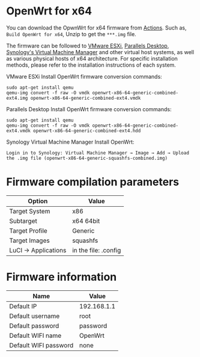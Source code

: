 # OpenWrt for x64

You can download the OpwnWrt for x64 firmware from [Actions](https://github.com/ophub/op/actions). Such as, ` Build OpenWrt for x64 `, Unzip to get the `***.img` file.


The firmware can be followed to [VMware ESXi](https://www.vmware.com/products/esxi-and-esx.html), [Parallels Desktop](http://www.parallels.cn/products/desktop/), [Synology's Virtual Machine Manager](https://www.synology.cn/en-global/dsm/feature/virtual_machine_manager) and other virtual host systems, as well as various physical hosts of x64 architecture. For specific installation methods, please refer to the installation instructions of each system.

VMware ESXi Install OpenWrt firmware conversion commands:
```shell script
sudo apt-get install qemu
qemu-img convert -f raw -O vmdk openwrt-x86-64-generic-combined-ext4.img openwrt-x86-64-generic-combined-ext4.vmdk
```

Parallels Desktop Install OpenWrt firmware conversion commands:
```shell script 
sudo apt-get install qemu
qemu-img convert -f raw -O vmdk openwrt-x86-64-generic-combined-ext4.vmdk openwrt-x86-64-generic-combined-ext4.hdd
```
Synology Virtual Machine Manager Install OpenWrt:
```text
Login in to Synology: Virtual Machine Manager → Image → Add → Upload the .img file (openwrt-x86-64-generic-squashfs-combined.img)
```

# Firmware compilation parameters

| Option | Value |
| ---- | ---- |
| Target System | x86 |
| Subtarget | x64 64bit |
| Target Profile | Generic |
| Target Images | squashfs |
| LuCI -> Applications | in the file: .config |

# Firmware information

| Name | Value |
| ---- | ---- |
| Default IP | 192.168.1.1 |
| Default username | root |
| Default password | password |
| Default WIFI name | OpenWrt |
| Default WIFI password | none |
